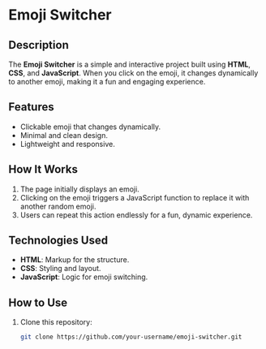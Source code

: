 # Emoji Switcher

## Description
The **Emoji Switcher** is a simple and interactive project built using **HTML**, **CSS**, and **JavaScript**. When you click on the emoji, it changes dynamically to another emoji, making it a fun and engaging experience.

## Features
- Clickable emoji that changes dynamically.
- Minimal and clean design.
- Lightweight and responsive.

## How It Works
1. The page initially displays an emoji.
2. Clicking on the emoji triggers a JavaScript function to replace it with another random emoji.
3. Users can repeat this action endlessly for a fun, dynamic experience.

## Technologies Used
- **HTML**: Markup for the structure.
- **CSS**: Styling and layout.
- **JavaScript**: Logic for emoji switching.

## How to Use
1. Clone this repository:
   ```bash
   git clone https://github.com/your-username/emoji-switcher.git
